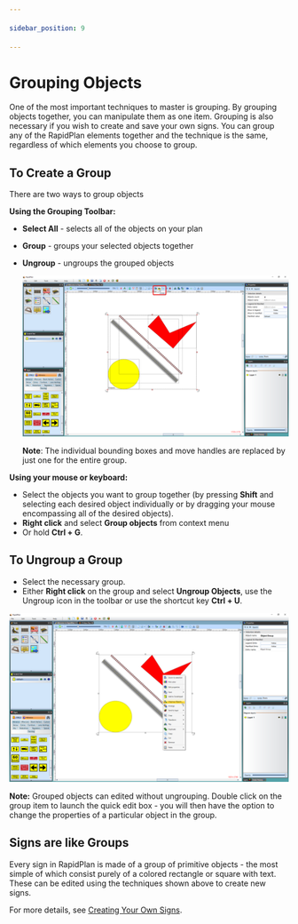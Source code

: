 ```yaml
---

sidebar_position: 9

---
```

# Grouping Objects

One of the most important techniques to master is grouping. By grouping objects together, you can manipulate them as one item. Grouping is also necessary if you wish to create and save your own signs. You can group any of the RapidPlan elements together and the technique is the same, regardless of which elements you choose to group.

## To Create a Group

There are two ways to group objects

 **Using the Grouping Toolbar:**

- **Select All** - selects all of the objects on your plan
- **Group** - groups your selected objects together
- **Ungroup** - ungroups the grouped objects

    ![Grouping_Objects_using_the_Toolbar](./assets/Grouping_Objects_using_the_Toolbar.png)

    **Note**: The individual bounding boxes and move handles are replaced by just one for the entire group.

**Using your mouse or keyboard:**

- Select the objects you want to group together (by pressing **Shift** and selecting each desired object individually or by dragging your mouse encompassing all of the desired objects).
- **Right click** and select **Group objects** from context menu
- Or hold **Ctrl + G**.

## To Ungroup a Group

- Select the necessary group.
- Either **Right click** on the group and select **Ungroup Objects**, use the Ungroup icon in the toolbar or use the shortcut key **Ctrl + U**.

![Ungroup_Objects_by_Right_Click](./assets/Ungroup_Objects_by_Right_Click.png)

**Note:** Grouped objects can edited without ungrouping. Double click on the group item to launch the quick edit box - you will then have the option to change the properties of a particular object in the group.

## Signs are like Groups

Every sign in RapidPlan is made of a group of primitive objects - the most simple of which consist purely of a colored rectangle or square with text. These can be edited using the techniques shown above to create new signs.

For more details, see [Creating Your Own Signs](/rapidplan/creating-your-own-signs/).
